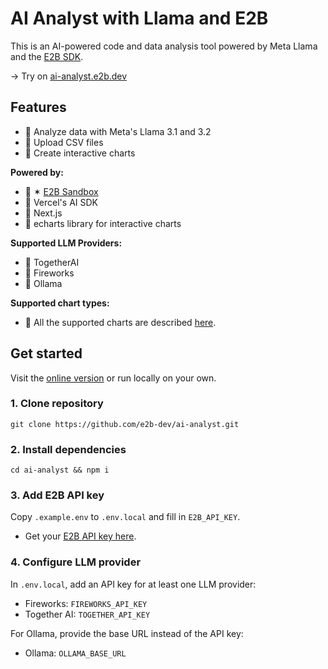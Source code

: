 # AI Analyst with Llama and E2B
This is an AI-powered code and data analysis tool powered by Meta Llama and the [E2B SDK](https://e2b.dev/docs).

→ Try on [ai-analyst.e2b.dev](https://ai-analyst.e2b.dev/)

## Features
- 🔸 Analyze data with Meta's Llama 3.1 and 3.2
- 🔸 Upload CSV files
- 🔸 Create interactive charts

**Powered by:**

- 🔸 ✶ [E2B Sandbox](https://github.com/e2b-dev/code-interpreter)
- 🔸 Vercel's AI SDK
- 🔸 Next.js
- 🔸 echarts library for interactive charts

**Supported LLM Providers:**
- 🔸 TogetherAI
- 🔸 Fireworks
- 🔸 Ollama

**Supported chart types:**
- 🔸 All the supported charts are described [here](https://e2b.dev/docs/code-interpreting/create-charts-visualizations/interactive-charts#supported-intertactive-charts).


## Get started

Visit the [online version](https://ai-analyst.e2b.dev/) or run locally on your own.

### 1. Clone repository
```
git clone https://github.com/e2b-dev/ai-analyst.git
```

### 2. Install dependencies
```
cd ai-analyst && npm i
```

### 3. Add E2B API key
Copy `.example.env` to `.env.local` and fill in `E2B_API_KEY`.

- Get your [E2B API key here](https://e2b.dev/dashboard?tab=keys).

### 4. Configure LLM provider

In `.env.local`, add an API key for at least one LLM provider:

- Fireworks: `FIREWORKS_API_KEY`
- Together AI: `TOGETHER_API_KEY`

For Ollama, provide the base URL instead of the API key:

- Ollama: `OLLAMA_BASE_URL`
